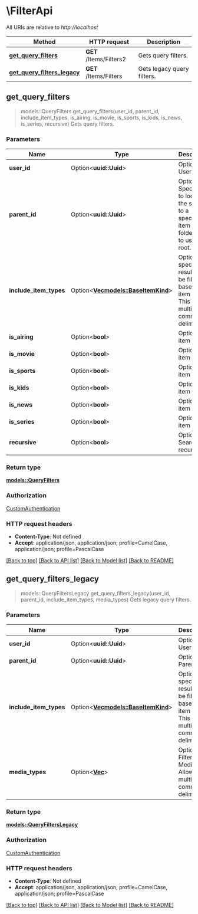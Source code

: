 # \FilterApi

All URIs are relative to *http://localhost*

Method | HTTP request | Description
------------- | ------------- | -------------
[**get_query_filters**](FilterApi.md#get_query_filters) | **GET** /Items/Filters2 | Gets query filters.
[**get_query_filters_legacy**](FilterApi.md#get_query_filters_legacy) | **GET** /Items/Filters | Gets legacy query filters.



## get_query_filters

> models::QueryFilters get_query_filters(user_id, parent_id, include_item_types, is_airing, is_movie, is_sports, is_kids, is_news, is_series, recursive)
Gets query filters.

### Parameters


Name | Type | Description  | Required | Notes
------------- | ------------- | ------------- | ------------- | -------------
**user_id** | Option<**uuid::Uuid**> | Optional. User id. |  |
**parent_id** | Option<**uuid::Uuid**> | Optional. Specify this to localize the search to a specific item or folder. Omit to use the root. |  |
**include_item_types** | Option<[**Vec<models::BaseItemKind>**](models::BaseItemKind.md)> | Optional. If specified, results will be filtered based on item type. This allows multiple, comma delimited. |  |
**is_airing** | Option<**bool**> | Optional. Is item airing. |  |
**is_movie** | Option<**bool**> | Optional. Is item movie. |  |
**is_sports** | Option<**bool**> | Optional. Is item sports. |  |
**is_kids** | Option<**bool**> | Optional. Is item kids. |  |
**is_news** | Option<**bool**> | Optional. Is item news. |  |
**is_series** | Option<**bool**> | Optional. Is item series. |  |
**recursive** | Option<**bool**> | Optional. Search recursive. |  |

### Return type

[**models::QueryFilters**](QueryFilters.md)

### Authorization

[CustomAuthentication](../README.md#CustomAuthentication)

### HTTP request headers

- **Content-Type**: Not defined
- **Accept**: application/json, application/json; profile=CamelCase, application/json; profile=PascalCase

[[Back to top]](#) [[Back to API list]](../README.md#documentation-for-api-endpoints) [[Back to Model list]](../README.md#documentation-for-models) [[Back to README]](../README.md)


## get_query_filters_legacy

> models::QueryFiltersLegacy get_query_filters_legacy(user_id, parent_id, include_item_types, media_types)
Gets legacy query filters.

### Parameters


Name | Type | Description  | Required | Notes
------------- | ------------- | ------------- | ------------- | -------------
**user_id** | Option<**uuid::Uuid**> | Optional. User id. |  |
**parent_id** | Option<**uuid::Uuid**> | Optional. Parent id. |  |
**include_item_types** | Option<[**Vec<models::BaseItemKind>**](models::BaseItemKind.md)> | Optional. If specified, results will be filtered based on item type. This allows multiple, comma delimited. |  |
**media_types** | Option<[**Vec<String>**](String.md)> | Optional. Filter by MediaType. Allows multiple, comma delimited. |  |

### Return type

[**models::QueryFiltersLegacy**](QueryFiltersLegacy.md)

### Authorization

[CustomAuthentication](../README.md#CustomAuthentication)

### HTTP request headers

- **Content-Type**: Not defined
- **Accept**: application/json, application/json; profile=CamelCase, application/json; profile=PascalCase

[[Back to top]](#) [[Back to API list]](../README.md#documentation-for-api-endpoints) [[Back to Model list]](../README.md#documentation-for-models) [[Back to README]](../README.md)

